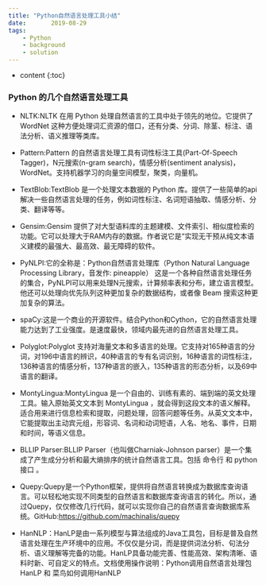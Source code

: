 ```yaml
---
title: "Python自然语言处理工具小结"
date:       2019-08-29
tags:
	- Python
	- background
	- solution
---
```






* content
{:toc}






### Python 的几个自然语言处理工具

- NLTK:NLTK 在用 Python 处理自然语言的工具中处于领先的地位。它提供了 WordNet 这种方便处理词汇资源的借口，还有分类、分词、除茎、标注、语法分析、语义推理等类库。

- Pattern:Pattern 的自然语言处理工具有词性标注工具(Part-Of-Speech Tagger)，N元搜索(n-gram search)，情感分析(sentiment analysis)，WordNet。支持机器学习的向量空间模型，聚类，向量机。

- TextBlob:TextBlob 是一个处理文本数据的 Python 库。提供了一些简单的api解决一些自然语言处理的任务，例如词性标注、名词短语抽取、情感分析、分类、翻译等等。

- Gensim:Gensim 提供了对大型语料库的主题建模、文件索引、相似度检索的功能。它可以处理大于RAM内存的数据。作者说它是“实现无干预从纯文本语义建模的最强大、最高效、最无障碍的软件。

- PyNLPI:它的全称是：Python自然语言处理库（Python Natural Language Processing Library，音发作: pineapple） 这是一个各种自然语言处理任务的集合，PyNLPI可以用来处理N元搜索，计算频率表和分布，建立语言模型。他还可以处理向优先队列这种更加复杂的数据结构，或者像 Beam 搜索这种更加复杂的算法。

- spaCy:这是一个商业的开源软件。结合Python和Cython，它的自然语言处理能力达到了工业强度。是速度最快，领域内最先进的自然语言处理工具。

- Polyglot:Polyglot 支持对海量文本和多语言的处理。它支持对165种语言的分词，对196中语言的辨识，40种语言的专有名词识别，16种语言的词性标注，136种语言的情感分析，137种语言的嵌入，135种语言的形态分析，以及69中语言的翻译。

- MontyLingua:MontyLingua 是一个自由的、训练有素的、端到端的英文处理工具。输入原始英文文本到 MontyLingua ，就会得到这段文本的语义解释。适合用来进行信息检索和提取，问题处理，回答问题等任务。从英文文本中，它能提取出主动宾元组，形容词、名词和动词短语，人名、地名、事件，日期和时间，等语义信息。

- BLLIP Parser:BLLIP Parser（也叫做Charniak-Johnson parser）是一个集成了产生成分分析和最大熵排序的统计自然语言工具。包括 命令行 和 python接口 。

- Quepy:Quepy是一个Python框架，提供将自然语言转换成为数据库查询语言。可以轻松地实现不同类型的自然语言和数据库查询语言的转化。所以，通过Quepy，仅仅修改几行代码，就可以实现你自己的自然语言查询数据库系统。GitHub:https://github.com/machinalis/quepy

- HanNLP：HanLP是由一系列模型与算法组成的Java工具包，目标是普及自然语言处理在生产环境中的应用。不仅仅是分词，而是提供词法分析、句法分析、语义理解等完备的功能。HanLP具备功能完善、性能高效、架构清晰、语料时新、可自定义的特点。文档使用操作说明：Python调用自然语言处理包HanLP 和 菜鸟如何调用HanNLP